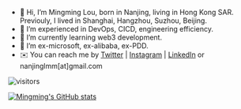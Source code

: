 - 👋 Hi, I’m Mingming Lou, born in Nanjing, living in Hong Kong SAR. Previouly, I lived in Shanghai, Hangzhou, Suzhou, Beijing.
- 👀 I’m experienced in DevOps, CICD, engineering efficiency.
- 🌱 I’m currently learning web3 development.
- 💞️ I’m ex-microsoft, ex-alibaba, ex-PDD.
- ✉️ You can reach me by [Twitter](https://twitter.com/lmm333) | [Instagram](https://www.instagram.com/mm.lou/) | [LinkedIn](https://www.linkedin.com/in/lmm333) or nanjinglmm[at]gmail.com

<!---
lmmsoft/lmmsoft is a ✨ special ✨ repository because its `README.md` (this file) appears on your GitHub profile.
You can click the Preview link to take a look at your changes.
--->

![visitors](https://visitor-badge.laobi.icu/badge?page_id=lmmsoft)

[![Mingming's GitHub stats](https://github-readme-stats.vercel.app/api?username=lmmsoft)](https://github.com/lmmsoft)
